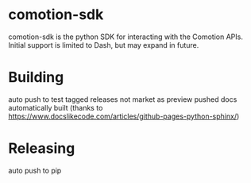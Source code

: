 # comotion-sdk

comotion-sdk is the python SDK for interacting with the Comotion APIs.  Initial support is limited to Dash, but may expand in future.

# Building

auto push to test
tagged releases not market as preview pushed
docs automatically built (thanks to https://www.docslikecode.com/articles/github-pages-python-sphinx/)


# Releasing

auto push to pip
